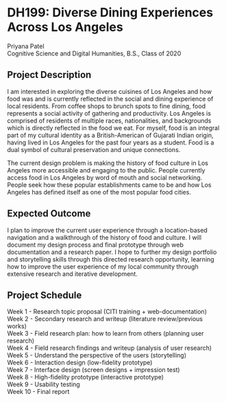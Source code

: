 # DH199: Diverse Dining Experiences Across Los Angeles
Priyana Patel <br/>
Cognitive Science and Digital Humanities, B.S., Class of 2020 <br/>

## Project Description 
I am interested in exploring the diverse cuisines of Los Angeles and how food was and is currently reflected in the social and dining experience of local residents. From coffee shops to brunch spots to fine dining, food represents a social activity of gathering and productivity. Los Angeles is comprised of residents of multiple races, nationalities, and backgrounds which is directly reflected in the food we eat. For myself, food is an integral part of my cultural identity as a British-American of Gujarati Indian origin, having lived in Los Angeles for the past four years as a student. Food is a dual symbol of cultural preservation and unique connections.

The current design problem is making the history of food culture in Los Angeles more accessible and engaging to the public. People currently access food in Los Angeles by word of mouth and social networking. People seek how these popular establishments came to be and how Los Angeles has defined itself as one of the most popular food cities.  

## Expected Outcome
I plan to improve the current user experience through a location-based navigation and a walkthrough of the history of food and culture. I will document my design process and final prototype through web documentation and a research paper. I hope to further my design portfolio and storytelling skills through this directed research opportunity, learning how to improve the user experience of my local community through extensive research and iterative development. 

## Project Schedule 
Week 1 - Research topic proposal (CITI training + web-documentation) <br/>
Week 2 - Secondary research and writeup (literature review/previous works) <br/>
Week 3 - Field research plan: how to learn from others (planning user research) <br/>
Week 4 - Field research findings and writeup (analysis of user research) <br/>
Week 5 - Understand the perspective of the users (storytelling) <br/>
Week 6 - Interaction design (low-fidelity prototype) <br/>
Week 7 - Interface design (screen designs + impression test) <br/>
Week 8 - High-fidelity prototype (interactive prototype) <br/>
Week 9 - Usability testing <br/>
Week 10 - Final report <br/>
